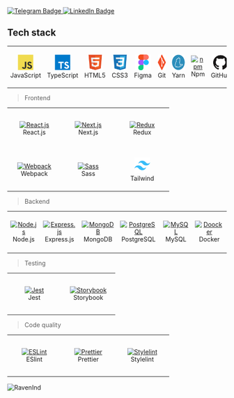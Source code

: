 <div id="badges" >
   <a href="https://t.me/just_rave_in">
    <img src="https://img.shields.io/badge/Telegram-1A1B26?style=for-the-badge&logo=telegram&logoColor=white" alt="Telegram Badge"/>
   </a>

  <a href="[your-linkedin-URL](https://www.linkedin.com/in/sam-kravtsevich/)">
    <img src="https://img.shields.io/badge/LinkedIn-1A1B26?style=for-the-badge&logo=linkedin&logoColor=white" alt="LinkedIn Badge"/>
  </a>
  
</div>

<h2 align="left" id="stack">Tech stack</h2>

<table width='100%'>
  <tr>
    <td align="center" width="110" height="90">
      <a href="#ravenind-stack">
        <img src="https://raw.githubusercontent.com/devicons/devicon/1119b9f84c0290e0f0b38982099a2bd027a48bf1/icons/javascript/javascript-original.svg" width="36" height="36" alt="javascript" />
      </a>
      <br>JavaScript
    </td>
    <td align="center" width="110" height="90">
      <a href="#ravenind-stack">
        <img src="https://raw.githubusercontent.com/devicons/devicon/1119b9f84c0290e0f0b38982099a2bd027a48bf1/icons/typescript/typescript-original.svg" width="36" height="36" alt="typescript" />
      </a>
      <br>TypeScript
    </td>
        <td align="center" width="110" height="90">
      <a href="#ravenind-stack">
        <img src="https://github.com/devicons/devicon/blob/master/icons/html5/html5-original.svg" width="36" height="36" alt="Html5" />
      </a>
      <br>HTML5
    </td>
         <td align="center" width="110" height="90"> 
      <a href="#ravenind-stack" >
        <img src="https://github.com/devicons/devicon/blob/master/icons/css3/css3-original.svg" width="36" height="36" alt="css3" />
      </a>
      <br>CSS3
    </td>
    <td align="center" width="110" height="90">
      <a href="#ravenind-stack" >
        <img src="https://raw.githubusercontent.com/devicons/devicon/1119b9f84c0290e0f0b38982099a2bd027a48bf1/icons/figma/figma-original.svg" width="36" height="36" alt="figma" />
      </a>
      <br>Figma
    </td>
    <td align="center" width="110" height="90">
      <a href="#ravenind-stack">
        <img src="https://raw.githubusercontent.com/devicons/devicon/1119b9f84c0290e0f0b38982099a2bd027a48bf1/icons/git/git-original.svg" width="36" height="36" alt="git" />
      </a>
      <br>Git
    </td>
    <td align="center" width="110" height="90"> 
      <a href="#ravenind-stack">
        <img src="https://raw.githubusercontent.com/devicons/devicon/1119b9f84c0290e0f0b38982099a2bd027a48bf1/icons/yarn/yarn-original.svg" width="36" height="36" alt="yarn" />
      </a>
      <br>Yarn
    </td>
    <td align="center" width="110" height="90"> 
      <a href="#ravenind-stack">
        <img src="https://brandeps.com/icon-download/N/Npm-icon-vector-05.svg" width="36" height="36" alt="npm" />
      </a>
      <br>Npm
    </td>
     <td align="center" width="110" height="90"> 
      <a href="#ravenind-stack" >
        <img src="https://github.com/devicons/devicon/blob/master/icons/github/github-original.svg" width="36" height="36" alt="github" />
      </a>
      <br>GitHub
    </td>
  </tr> 
</table>

> Frontend

<table width='100%'>
  <tr>
   <td align="center" width="110" height="90">
      <a href="#ravenind-stack">
        <img src="https://brandlogos.net/wp-content/uploads/2020/09/react-logo.png" width="36" height="36" alt="React.js" />
      </a>
      <br>React.js
    </td>
     <td align="center" width="110" height="90">
      <a href="#ravenind-stack" >
        <img src="https://raw.githubusercontent.com/samfromaway/samfromaway/master/.github/images/nextjs.png" width="36" height="36" alt="Next.js" />
      </a>
      <br>Next.js
    </td>
 <td align="center" width="110" height="90">
      <a href="#ravenind-stack" >
        <img src="https://cdn.worldvectorlogo.com/logos/redux.svg" width="36" height="36" alt="Redux" />
      </a>
      <br>Redux
    </td>
  </tr> 
    <tr>
    <td align="center" width="110" height="90"> 
      <a href="#ravenind-stack" >
        <img src="https://brandeps.com/icon-download/W/Webpack-icon-vector-02.svg" width="36" height="36" alt="Webpack" />
      </a>
      <br>Webpack
    </td>
    <td align="center" width="110" height="90">
      <a href="#ravenind-stack">
        <img src="https://brandeps.com/icon-download/S/Sass-icon-vector-04.svg" width="36" height="36" alt="Sass" />
      </a>
      <br>Sass
    </td>
   <td align="center" width="110" height="90">
      <a href="#ravenind-stack">
        <img src="https://github.com/devicons/devicon/blob/master/icons/tailwindcss/tailwindcss-plain.svg" width="36" height="36" alt="Tailwind" />
      </a>
      <br>Tailwind
    </td>
  </tr> 
</table>

> Backend

<table width='100%'>
  <tr>
     <td align="center" width="110" height="90"> 
      <a href="#ravenind-stack" >
        <img src="https://cdn.jsdelivr.net/gh/devicons/devicon/icons/nodejs/nodejs-original.svg" width="36" height="36" alt="Node.js" />
      </a>
      <br>Node.js
    </td>
     <td align="center" width="110" height="90"> 
      <a href="#ravenind-stack" >
        <img src="https://cdn.jsdelivr.net/gh/devicons/devicon/icons/express/express-original.svg" width="36" height="36" alt="Express.js" />
      </a>
      <br>Express.js
    </td>
     <td align="center" width="110" height="90"> 
      <a href="#ravenind-stack" >
        <img src="https://cdn.jsdelivr.net/gh/devicons/devicon/icons/mongodb/mongodb-original-wordmark.svg" width="36" height="36" alt="MongoDB" />
      </a>
      <br>MongoDB
    </td>
    <td align="center" width="110" height="90"> 
      <a href="#ravenind-stack" >
        <img src="https://cdn.jsdelivr.net/npm/simple-icons@3.13.0/icons/postgresql.svg" width="36" height="36" alt="PostgreSQL" />
      </a>
      <br>PostgreSQL
    </td>
    <td align="center" width="110" height="90"> 
      <a href="#ravenind-stack" >
        <img src="https://cdn.jsdelivr.net/npm/simple-icons@3.13.0/icons/mysql.svg" width="36" height="36" alt="MySQL" />
      </a>
      <br>MySQL
    </td>
     <td align="center" width="110" height="90"> 
      <a href="#ravenind-stack" >
        <img src="https://cdn.jsdelivr.net/npm/simple-icons@3.13.0/icons/docker.svg" width="36" height="36" alt="Doocker" />
      </a>
      <br>Docker
    </td>
  </tr> 
</table>

> Testing

<table width='100%'>
  <tr>
     <td align="center" width="110" height="90"> 
      <a href="#ravenind-stack" >
        <img src="https://brandeps.com/icon-download/J/Jest-icon-vector-02.svg" width="36" height="36" alt="Jest" />
      </a>
      <br>Jest
    </td>
    <td align="center" width="110" height="90"> 
      <a href="#ravenind-stack" >
        <img src="https://brandeps.com/icon-download/S/Storybook-icon-vector-02.svg" width="36" height="36" alt="Storybook" />
      </a>
      <br>Storybook
    </td>
  </tr> 
</table>

> Code quality

<table width='100%'>
  <tr>
     <td align="center" width="110" height="90">
      <a href="#ravenind-stack">
        <img src="https://brandeps.com/icon-download/E/Eslint-icon-vector-02.svg" width="36" height="36" alt="ESLint" />
      </a>
      <br>ESlint
    </td>
    <td align="center" width="110" height="90">
      <a href="#ravenind-stack">
        <img src="https://brandeps.com/icon-download/P/Prettier-icon-vector-02.svg" width="36" height="36" alt="Prettier" />
      </a>
      <br>Prettier
    </td>
        <td align="center" width="110" height="90">
      <a href="#ravenind-stack">
        <img src="https://brandeps.com/logo-download/S/Stylelint-logo-vector-01.svg" width="36" height="36" alt="Stylelint" />
      </a>
      <br>Stylelint
    </td>
  </tr> 
</table>

<p><img style="border-raius: 8px" align="center" src="https://github-readme-streak-stats.herokuapp.com/?user=RavenInd&" alt="RavenInd" /></p>
